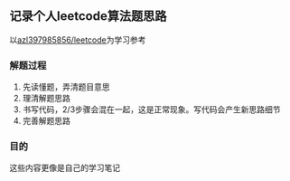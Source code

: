 ## 记录个人leetcode算法题思路
以[azl397985856/leetcode](https://github.com/azl397985856/leetcode)为学习参考

### 解题过程
1. 先读懂题，弄清题目意思
2. 理清解题思路
3. 书写代码，2/3步骤会混在一起，这是正常现象。写代码会产生新思路细节
4. 完善解题思路

### 目的
这些内容更像是自己的学习笔记
